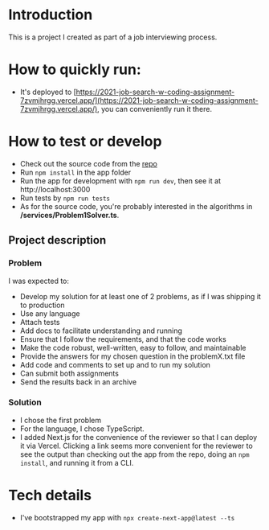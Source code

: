 # Introduction

This is a project I created as part of a job interviewing process.

# How to quickly run:

- It's deployed to [https://2021-job-search-w-coding-assignment-7zvmjhrgg.vercel.app/](https://2021-job-search-w-coding-assignment-7zvmjhrgg.vercel.app/), you can conveniently run it there.

# How to test or develop

- Check out the source code from the [repo](https://github.com/vdavid/2021-job-search-w-coding-assignment)
- Run `npm install` in the app folder
- Run the app for development with `npm run dev`, then see it at http://localhost:3000
- Run tests by `npm run tests`
- As for the source code, you're probably interested in the algorithms in **/services/Problem1Solver.ts**.

## Project description

### Problem

I was expected to:

- Develop my solution for at least one of 2 problems, as if I was shipping it to production
- Use any language
- Attach tests
- Add docs to facilitate understanding and running
- Ensure that I follow the requirements, and that the code works
- Make the code robust, well-written, easy to follow, and maintainable
- Provide the answers for my chosen question in the problemX.txt file
- Add code and comments to set up and to run my solution
- Can submit both assignments
- Send the results back in an archive

### Solution

- I chose the first problem
- For the language, I chose TypeScript.
- I added Next.js for the convenience of the reviewer so that I can deploy it via Vercel. Clicking a link seems more convenient for the reviewer to see the output than checking out the app from the repo, doing an `npm install`, and running it from a CLI.

# Tech details
 - I've bootstrapped my app with `npx create-next-app@latest --ts` 
 
